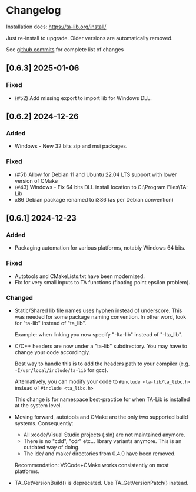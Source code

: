# Changelog

Installation docs: https://ta-lib.org/install/

Just re-install to upgrade. Older versions are automatically removed.

See [github commits](https://github.com/TA-Lib/ta-lib/commits) for complete list of changes

## [0.6.3] 2025-01-06
### Fixed
- (#52) Add missing export to import lib for Windows DLL.


## [0.6.2] 2024-12-26
### Added
- Windows - New 32 bits zip and msi packages.

### Fixed
- (#51) Allow for Debian 11 and Ubuntu 22.04 LTS support with lower version of CMake
- (#43) Windows - Fix 64 bits DLL install location to C:\Program Files\TA-Lib
- x86 Debian package renamed to i386 (as per Debian convention)


## [0.6.1] 2024-12-23
### Added
- Packaging automation for various platforms, notably Windows 64 bits.

### Fixed
- Autotools and CMakeLists.txt have been modernized.
- Fix for very small inputs to TA functions (floating point epsilon problem).

### Changed

- Static/Shared lib file names uses hyphen instead of underscore. This was needed for some package naming convention.
  In other word, look for "ta-lib" instead of "ta_lib".

  Example: when linking you now specify "-lta-lib" instead of "-lta_lib".

- C/C++ headers are now under a "ta-lib" subdirectory. You may have to change your code accordingly.

  Best way to handle this is to add the headers path to your compiler (e.g. `-I/usr/local/include/ta-lib` for gcc).

  Alternatively, you can modify your code to `#include <ta-lib/ta_libc.h>` instead of `#include <ta_libc.h>`

  This change is for namespace best-practice for when TA-Lib is installed at the system level.

- Moving forward, autotools and CMake are the only two supported build systems. Consequently:
    - All xcode/Visual Studio projects (.sln) are not maintained anymore.
    - There is no "cdd", "cdr" etc... library variants anymore. This is an outdated way of doing.
    - The ide/ and make/ directories from 0.4.0 have been removed.

  Recommendation: VSCode+CMake works consistently on most platforms.

- TA_GetVersionBuild() is deprecated. Use TA_GetVersionPatch() instead.

